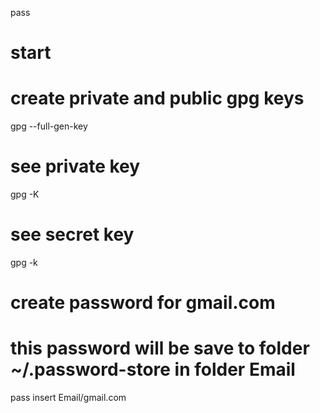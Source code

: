 pass


# start 
# create private and public gpg keys

gpg --full-gen-key

# see private key
gpg -K

# see secret key
gpg -k

# create password for gmail.com
# this password will be save to folder ~/.password-store in folder Email
pass insert Email/gmail.com
